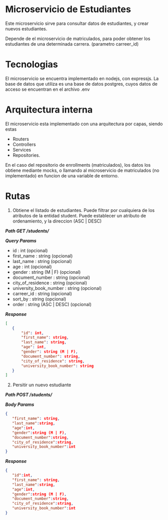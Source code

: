 Microservicio de Estudiantes
==============

Este microservicio sirve para consultar datos de estudiantes, y crear nuevos estudiantes.

Depende de el microservicio de matriculados, para poder obtener los estudiantes de una determinada carrera. (parametro carreer_id)

# Tecnologias

El microservicio se encuentra implementado en nodejs, con expressjs. La base de datos que utiliza es una base de datos postgres, cuyos datos de acceso se encuentran en el archivo .env

# Arquitectura interna

El microservicio esta implementado con una arquitectura por capas, siendo estas 

- Routers
- Controllers
- Services
- Repositories.

En el caso del repositorio de enrollments (matriculados), los datos los obtiene mediante mocks, o llamando al microservicio de matriculados (no implementado) en funcion de una variable de entorno.

# Rutas
1. Obtiene el listado de estudiantes. 
Puede filtrar por cualquiera de los atributos de la entidad student.
Puede establecer un atributo de ordenamiento, y la direccion (ASC | DESC)

***Path GET /students/***

***Query Params***
* id : int (opcional)
* first_name : string (opcional)
* last_name : string (opcional)
* age : int (opcional)
* gender : string (M | F) (opcional)
* document_number : string (opcional)
* city_of_residence : string (opcional)
* university_book_number : string (opcional)
* carreer_id : string (opcional)
* sort_by : string (opcional)
* order : string (ASC | DESC) (opcional)

***Response***
 ```json
[
    {
        "id": int,
        "first_name": string,
        "last_name": string,
        "age": int,
        "gender": string (M | F),
        "document_number": string,
        "city_of_residence": string,
        "university_book_number": string
    }
]
 ```

2. Persitir un nuevo estudiante

***Path POST /students/***

***Body Params***
 ```json
{
    "first_name": string,
    "last_name":string,
    "age":int,
    "gender":string (M | F),
    "document_number":string,
    "city_of_residence":string,
    "university_book_number":int
}
 ```
***Response***
 ```json
{  
    "id":int,
    "first_name": string,
    "last_name":string,
    "age":int,
    "gender":string (M | F),
    "document_number":string,
    "city_of_residence":string,
    "university_book_number":int
}
 ```
